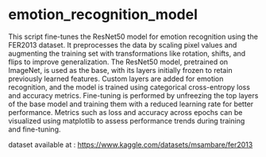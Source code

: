 # emotion_recognition_model
This script fine-tunes the ResNet50 model for emotion recognition using the FER2013 dataset. It preprocesses the data by scaling pixel values and augmenting the training set with transformations like rotation, shifts, and flips to improve generalization. The ResNet50 model, pretrained on ImageNet, is used as the base, with its layers initially frozen to retain previously learned features. Custom layers are added for emotion recognition, and the model is trained using categorical cross-entropy loss and accuracy metrics. Fine-tuning is performed by unfreezing the top layers of the base model and training them with a reduced learning rate for better performance. Metrics such as loss and accuracy across epochs can be visualized using matplotlib to assess performance trends during training and fine-tuning.

dataset available at : https://www.kaggle.com/datasets/msambare/fer2013
